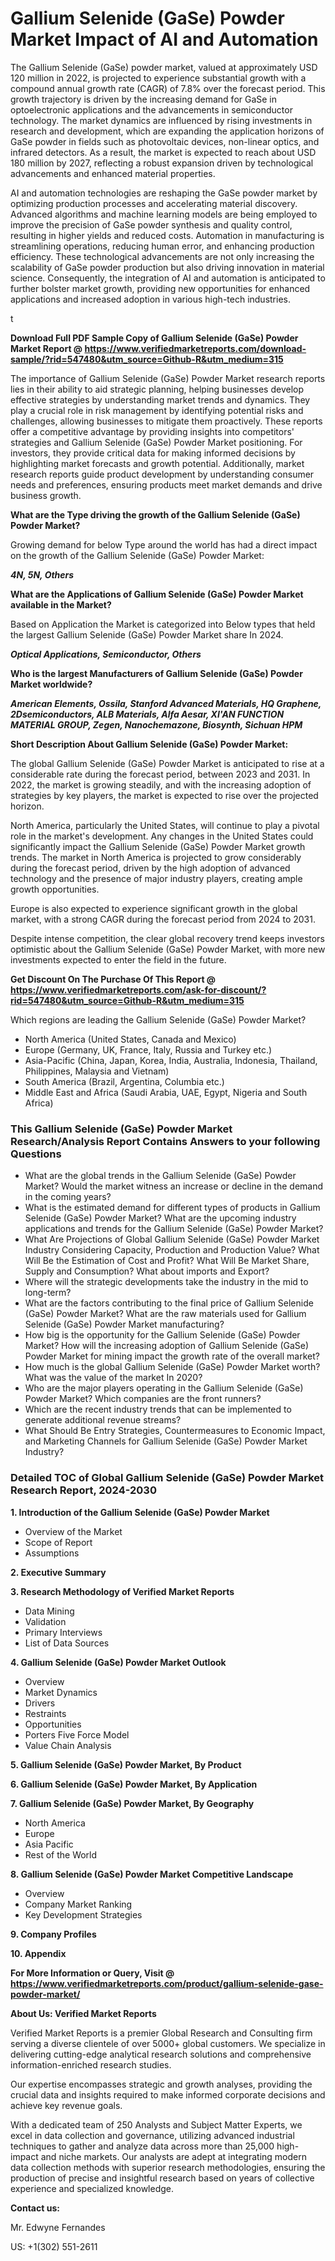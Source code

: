 <meta name="title" content="Global Gallium Selenide (GaSe) Powder Market Impact of AI and Automation"><meta name="description" content="The Gallium Selenide (GaSe) powder market, valued at approximately USD 120 million in 2022, is projected to experience substantial growth with a compound annual growth"><meta name="title" content="Gallium Selenide (GaSe) Powder Market Size, Share, Scope, Trends, Growth, Opportunities, Analysis, Forecast"><h1>Gallium Selenide (GaSe) Powder Market Impact of AI and Automation</h1><p>The Gallium Selenide (GaSe) powder market, valued at approximately USD 120 million in 2022, is projected to experience substantial growth with a compound annual growth rate (CAGR) of 7.8% over the forecast period. This growth trajectory is driven by the increasing demand for GaSe in optoelectronic applications and the advancements in semiconductor technology. The market dynamics are influenced by rising investments in research and development, which are expanding the application horizons of GaSe powder in fields such as photovoltaic devices, non-linear optics, and infrared detectors. As a result, the market is expected to reach about USD 180 million by 2027, reflecting a robust expansion driven by technological advancements and enhanced material properties.</p><p>AI and automation technologies are reshaping the GaSe powder market by optimizing production processes and accelerating material discovery. Advanced algorithms and machine learning models are being employed to improve the precision of GaSe powder synthesis and quality control, resulting in higher yields and reduced costs. Automation in manufacturing is streamlining operations, reducing human error, and enhancing production efficiency. These technological advancements are not only increasing the scalability of GaSe powder production but also driving innovation in material science. Consequently, the integration of AI and automation is anticipated to further bolster market growth, providing new opportunities for enhanced applications and increased adoption in various high-tech industries.</p>t</p><p id="" class=""><strong>Download Full PDF Sample Copy of Gallium Selenide (GaSe) Powder Market Report @ <a href="https://www.verifiedmarketreports.com/download-sample/?rid=547480&utm_source=Github-R&utm_medium=315" target="_blank">https://www.verifiedmarketreports.com/download-sample/?rid=547480&utm_source=Github-R&utm_medium=315</a></strong></p><p>The importance of&nbsp;Gallium Selenide (GaSe) Powder Market research reports lies in their ability to aid strategic planning, helping businesses develop effective strategies by understanding market trends and dynamics. They play a crucial role in risk management by identifying potential risks and challenges, allowing businesses to mitigate them proactively. These reports offer a competitive advantage by providing insights into competitors' strategies and Gallium Selenide (GaSe) Powder Market positioning. For investors, they provide critical data for making informed decisions by highlighting market forecasts and growth potential. Additionally, market research reports guide product development by understanding consumer needs and preferences, ensuring products meet market demands and drive business growth.</p><p><strong>What are the&nbsp;Type driving the growth of the Gallium Selenide (GaSe) Powder Market?</strong></p><p id="" class="">Growing demand for below Type around the world has had a direct impact on the growth of the Gallium Selenide (GaSe) Powder Market:</p><em><strong>4N, 5N, Others</strong></em></p><strong>What are the&nbsp;Applications&nbsp;of Gallium Selenide (GaSe) Powder Market available in the Market?</strong></p><p id="" class="">Based on Application the Market is categorized into Below types that held the largest Gallium Selenide (GaSe) Powder Market share In 2024.</p><em><strong>Optical Applications, Semiconductor, Others</strong></em></p><strong>Who is the largest Manufacturers of Gallium Selenide (GaSe) Powder Market worldwide?</strong></p><p><em><strong>American Elements, Ossila, Stanford Advanced Materials, HQ Graphene, 2Dsemiconductors, ALB Materials, Alfa Aesar, XI'AN FUNCTION MATERIAL GROUP, Zegen, Nanochemazone, Biosynth, Sichuan HPM</strong></em></p><p id="" class=""><strong>Short Description About Gallium Selenide (GaSe) Powder Market:</strong></p><p>The global Gallium Selenide (GaSe) Powder Market is anticipated to rise at a considerable rate during the forecast period, between 2023 and 2031. In 2022, the market is growing steadily, and with the increasing adoption of strategies by key players, the market is expected to rise over the projected horizon.</p><p>North America, particularly the United States, will continue to play a pivotal role in the market's development. Any changes in the United States could significantly impact the Gallium Selenide (GaSe) Powder Market growth trends. The market in North America is projected to grow considerably during the forecast period, driven by the high adoption of advanced technology and the presence of major industry players, creating ample growth opportunities.</p><p>Europe is also expected to experience significant growth in the global market, with a strong CAGR during the forecast period from 2024 to 2031.</p><p>Despite intense competition, the clear global recovery trend keeps investors optimistic about the Gallium Selenide (GaSe) Powder Market, with more new investments expected to enter the field in the future.</p><p id="" class=""><strong>Get Discount On The Purchase Of This Report @ <a href="https://www.verifiedmarketreports.com/ask-for-discount/?rid=547480&utm_source=Github-R&utm_medium=315" target="_blank">https://www.verifiedmarketreports.com/ask-for-discount/?rid=547480&utm_source=Github-R&utm_medium=315</a></strong></p>Which regions are leading the Gallium Selenide (GaSe) Powder Market?</p><ul><li>North America (United States, Canada and Mexico)</li><li>Europe (Germany, UK, France, Italy, Russia and Turkey etc.)</li><li>Asia-Pacific (China, Japan, Korea, India, Australia, Indonesia, Thailand, Philippines, Malaysia and Vietnam)</li><li>South America (Brazil, Argentina, Columbia etc.)</li><li>Middle East and Africa (Saudi Arabia, UAE, Egypt, Nigeria and South Africa)</li></ul><h3 id="" class="">This Gallium Selenide (GaSe) Powder Market Research/Analysis Report Contains Answers to your following Questions</h3><ul><li>What are the global trends in the Gallium Selenide (GaSe) Powder Market? Would the market witness an increase or decline in the demand in the coming years?</li><li>What is the estimated demand for different types of products in Gallium Selenide (GaSe) Powder Market? What are the upcoming industry applications and trends for the Gallium Selenide (GaSe) Powder Market?</li><li>What Are Projections of Global Gallium Selenide (GaSe) Powder Market Industry Considering Capacity, Production and Production Value? What Will Be the Estimation of Cost and Profit? What Will Be Market Share, Supply and Consumption? What about imports and Export?</li><li>Where will the strategic developments take the industry in the mid to long-term?</li><li>What are the factors contributing to the final price of Gallium Selenide (GaSe) Powder Market? What are the raw materials used for Gallium Selenide (GaSe) Powder Market manufacturing?</li><li>How big is the opportunity for the Gallium Selenide (GaSe) Powder Market? How will the increasing adoption of Gallium Selenide (GaSe) Powder Market for mining impact the growth rate of the overall market?</li><li>How much is the global Gallium Selenide (GaSe) Powder Market worth? What was the value of the market In 2020?</li><li>Who are the major players operating in the Gallium Selenide (GaSe) Powder Market? Which companies are the front runners?</li><li>Which are the recent industry trends that can be implemented to generate additional revenue streams?</li><li>What Should Be Entry Strategies, Countermeasures to Economic Impact, and Marketing Channels for Gallium Selenide (GaSe) Powder Market Industry?</li></ul><h3 id="" class="">Detailed TOC of Global Gallium Selenide (GaSe) Powder Market Research Report, 2024-2030</h3><p id="" class=""><strong>1. Introduction of the Gallium Selenide (GaSe) Powder Market</strong></p><ul><li>Overview of the Market</li><li>Scope of Report</li><li>Assumptions</li></ul><p id="" class=""><strong>2. Executive Summary</strong></p><p id="" class=""><strong>3. Research Methodology of Verified Market Reports</strong></p><ul><li>Data Mining</li><li>Validation</li><li>Primary Interviews</li><li>List of Data Sources</li></ul><p id="" class=""><strong>4. Gallium Selenide (GaSe) Powder Market Outlook</strong></p><ul><li>Overview</li><li>Market Dynamics</li><li>Drivers</li><li>Restraints</li><li>Opportunities</li><li>Porters Five Force Model</li><li>Value Chain Analysis</li></ul><p id="" class=""><strong>5. Gallium Selenide (GaSe) Powder Market, By Product</strong></p><p id="" class=""><strong>6. Gallium Selenide (GaSe) Powder Market, By Application</strong></p><p id="" class=""><strong>7. Gallium Selenide (GaSe) Powder Market, By Geography</strong></p><ul><li>North America</li><li>Europe</li><li>Asia Pacific</li><li>Rest of the World</li></ul><p id="" class=""><strong>8. Gallium Selenide (GaSe) Powder Market Competitive Landscape</strong></p><ul><li>Overview</li><li>Company Market Ranking</li><li>Key Development Strategies</li></ul><p id="" class=""><strong>9. Company Profiles</strong></p><p id="" class=""><strong>10. Appendix</strong></p><p id="" class=""><strong>For More Information or Query, Visit @ <a href="https://www.verifiedmarketreports.com/product/gallium-selenide-gase-powder-market/" target="_blank">https://www.verifiedmarketreports.com/product/gallium-selenide-gase-powder-market/</a></strong></p><p id="" class=""><strong>About Us: Verified Market Reports</strong></p><p id="" class="">Verified Market Reports is a premier Global Research and Consulting firm serving a diverse clientele of over 5000+ global customers. We specialize in delivering cutting-edge analytical research solutions and comprehensive information-enriched research studies.</p><p id="" class="">Our expertise encompasses strategic and growth analyses, providing the crucial data and insights required to make informed corporate decisions and achieve key revenue goals.</p><p id="" class="">With a dedicated team of 250 Analysts and Subject Matter Experts, we excel in data collection and governance, utilizing advanced industrial techniques to gather and analyze data across more than 25,000 high-impact and niche markets. Our analysts are adept at integrating modern data collection methods with superior research methodologies, ensuring the production of precise and insightful research based on years of collective experience and specialized knowledge.</p><p id="" class=""><strong>Contact us:</strong></p><p id="" class="">Mr. Edwyne Fernandes</p><p id="" class="">US: +1(302) 551-2611</p>